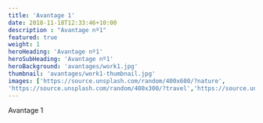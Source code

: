 ```yaml
---
title: 'Avantage 1'
date: 2018-11-18T12:33:46+10:00
description : "Avantage nº1"
featured: true
weight: 1
heroHeading: 'Avantage nº1'
heroSubHeading: 'Avantage nº1'
heroBackground: 'avantages/work1.jpg'
thumbnail: 'avantages/work1-thumbnail.jpg'
images: ['https://source.unsplash.com/random/400x600/?nature', 
'https://source.unsplash.com/random/400x300/?travel','https://source.unsplash.com/random/400x300/?architecture','https://source.unsplash.com/random/400x600/?buildings','https://source.unsplash.com/random/400x300/?city','https://source.unsplash.com/random/400x600/?business']
---
```


Avantage 1
